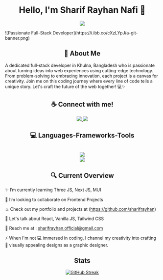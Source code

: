 <h1 align="center">Hello, I'm Sharif Rayhan Nafi 👋</h1>
<p align="center">
  <a><img src="https://readme-typing-svg.herokuapp.com?lines=React+Developer;Full+Stack+Developer;MERN+Stack+Developer;Frontend+Specialist;&center=true&width=500&height=50"></a>
</p>
![Passionate Full-Stack Developer](https://i.ibb.co/cXzLYpJ/a-git-banner.png)

<h2 align="center">💫 About Me</h2>
A dedicated full-stack developer in Khulna, Bangladesh who is passionate about turning ideas into web experiences using cutting-edge technology. From problem-solving to embracing innovation, each project is a canvas for creativity. Join me on this coding journey where every line of code tells a unique story. Let's craft the future of the web together! 💻✨


<h2 align="center">☕ Connect with me!</h2>
<div align="center">
<a href="https://instagram.com/sharifrayhannafi">
<img src="https://skillicons.dev/icons?i=instagram" />
</a>
<a href="https://linkedin.com/in/sharifrayhannafi">
<img src="https://skillicons.dev/icons?i=linkedin" />
</a>
</div>


<h2 align="center">💻 Languages-Frameworks-Tools </h2>
<br/>
<div align="center">
<a href="https://skillicons.dev">
<img src="https://skillicons.dev/icons?i=react,html,css,nodejs,jsonwebtoken,javascript,tailwind,express,firebase,mongodb" /><br> <img src="https://skillicons.dev/icons?i=git,github,vscode,figma,vercel,netlify,illustrator,aftereffects" />
</a>
</div>


<h2 align="center">🔍 Current Overview</h2>
✨ I’m currently learning Three JS, Next JS, MUI

👯 I’m looking to collaborate on Frontend Projects

♨ Check out my portfolio and projects at (https://github.com/sharifrayhan)

💬 Let's talk about React, Vanilla JS, Tailwind CSS

📧 Reach me at : sharifrayhan.official@gmail.com

⚡ When I'm not 💻 immersed in coding, I channel my creativity into crafting 🎨 visually appealing designs as a graphic designer.


<h2 align="center"> Stats </h2>
<div align="center">
<a href="https://git.io/streak-stats"><img src="https://github-readme-streak-stats.herokuapp.com?user=sharifrayhan&theme=tokyonight&hide_border=true&hide_longest_streak=true" alt="GitHub Streak" /></a>
</div>

  

